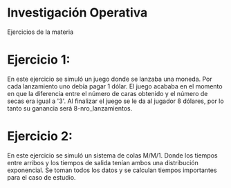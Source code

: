 # Investigación Operativa
Ejercicios de la materia

# Ejercicio 1:
 En este ejercicio se simuló un juego donde se lanzaba una moneda. Por cada lanzamiento uno debía pagar 1 dólar. El juego acababa 
en el momento en que la diferencia entre el número de caras obtenido y el número de secas era igual a '3'.
 Al finalizar el juego se le da al jugador 8 dólares, por lo tanto su ganancia será 8-nro_lanzamientos.

# Ejercicio 2:
 En este ejercicio se simuló un sistema de colas M/M/1. Donde los tiempos entre arribos y los tiempos de salida tenían ambos una distribución exponencial.
 Se toman todos los datos y se calculan tiempos importantes para el caso de estudio.

